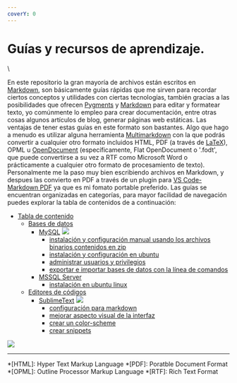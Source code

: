 ```yaml
---
coverY: 0
---
```


# Guías y recursos de aprendizaje.

\


En este repositorio la gran mayoría de archivos están escritos en [Markdown](https://es.wikipedia.org/wiki/Markdown), son básicamente guías rápidas que me sirven para recordar ciertos conceptos y utilidades con ciertas tecnologías, también gracias a las posibilidades que ofrecen [Pygments](https://pygments.org) y [Markdown](https://es.wikipedia.org/wiki/Markdown) para editar y formatear texto, yo comúnmente lo empleo para crear documentación, entre otras cosas algunos artículos de blog, generar páginas web estáticas. Las ventajas de tener estas guías en este formato son bastantes. Algo que hago a menudo es utilizar alguna herramienta [Multimarkdown](https://fletcherpenney.net/multimarkdown/#whatismultimarkdown) con la que podrás convertir a cualquier otro formato incluidos HTML, PDF (a través de [LaTeX](https://es.wikipedia.org/wiki/LaTeX)), OPML u [OpenDocument](https://es.wikipedia.org/wiki/OpenDocument) (específicamente, Flat OpenDocument o '.fodt', que puede convertirse a su vez a RTF como Microsoft Word o prácticamente a cualquier otro formato de procesamiento de texto). Personalmente me la paso muy bien escribiendo archivos en Markdown, y despues las convierto en PDF a través de un plugin para [VS Code-Markdown PDF](https://marketplace.visualstudio.com/items?itemName=yzane.markdown-pdf) ya que es mi fomato portable preferido. Las guías se encuentran organizadas en categorías, para mayor facilidad de navegación puedes explorar la tabla de contenidos de a continuación:

* [Tabla de contenido](./)
  * [Bases de datos](./)
    * [MySQL](devs/database/mysql/) ![](assets/ico/MySQL\_Logo.ico)
      * [instalación y configuración manual usando los archivos binarios contenidos en zip](devs/database/mysql/install\_zip/)
      * [instalación y configuración en ubuntu](devs/database/mysql/install\_in\_ubuntu/)
      * [administrar usuarios y privilegios](devs/database/mysql/manager\_users\_privileges/)
      * [exportar e importar bases de datos con la línea de comandos](devs/database/mysql/mysqldump\_import\_export/)
    * [MSSQL Server](./)&#x20;
      * [instalación en ubuntu linux](./)
  * [Editores de códigos](./)
    * [SublimeText](./) ![](assets/ico/sublime\_text.ico)
      * [configuración para markdown](devs/ide\_code\_editor/sublimetext/edit\_markdown/)
      * [mejorar aspecto visual de la interfaz](devs/ide\_code\_editor/sublimetext/theme\_better/)
      * [crear un color-scheme](devs/ide\_code\_editor/sublimetext/create\_color-scheme/)
      * [crear snippets](./)

![](assets/ico/microsoft\_sql\_server.ico)

***

\*\[HTML]: Hyper Text Markup Language \*\[PDF]: Poratble Document Format \*\[OPML]: Outline Processor Markup Language \*\[RTF]: Rich Text Format
